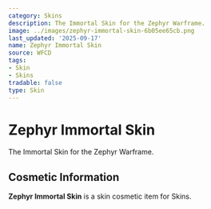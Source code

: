 ```yaml
---
category: Skins
description: The Immortal Skin for the Zephyr Warframe.
image: ../images/zephyr-immortal-skin-6b05ee65cb.png
last_updated: '2025-09-17'
name: Zephyr Immortal Skin
source: WFCD
tags:
- Skin
- Skins
tradable: false
type: Skin
---
```


# Zephyr Immortal Skin

The Immortal Skin for the Zephyr Warframe.

## Cosmetic Information

**Zephyr Immortal Skin** is a skin cosmetic item for Skins.

